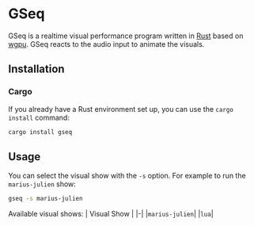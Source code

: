 # GSeq

GSeq is a realtime visual performance program written in [Rust](https://www.rust-lang.org/) based on [wgpu](https://wgpu.rs/). GSeq reacts to the audio input to animate the visuals.

## Installation

### Cargo

If you already have a Rust environment set up, you can use the `cargo install` command:

```bash
cargo install gseq
```

## Usage

You can select the visual show with the `-s` option. For example to run the `marius-julien` show:

```bash
gseq -s marius-julien 
```

Available visual shows:
| Visual Show |
|-|
|`marius-julien`|
|`lua`|

